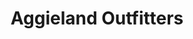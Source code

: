 ---
title: "Aggieland Outfitters"
url: /college-station/aggieland-outfitters-george-bush-drive/
shop: Kleidung
---